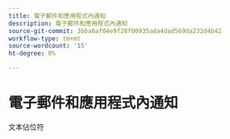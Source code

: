 ```yaml
---
title: 電子郵件和應用程式內通知
description: 電子郵件和應用程式內通知
source-git-commit: 3bba6af04e9f28f00935ada4dad569da232d4b42
workflow-type: tm+mt
source-wordcount: '15'
ht-degree: 0%

---
```


# 電子郵件和應用程式內通知

文本佔位符